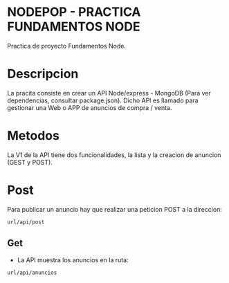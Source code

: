 # NODEPOP - PRACTICA FUNDAMENTOS NODE
Practica de proyecto Fundamentos Node.

# Descripcion
La pracita consiste en crear un API Node/express - MongoDB (Para ver dependencias, consultar package.json). Dicho API es llamado para gestionar una Web o APP de anuncios de compra / venta. 


# Metodos
La V1 de la API tiene dos funcionalidades, la lista y la creacion de anuncion (GEST y POST).

# Post
Para publicar un anuncio hay que realizar una peticion POST a la direccion:

```
url/api/post

```

## Get
- La API muestra los anuncios en la ruta:

```
url/api/anuncios

```





